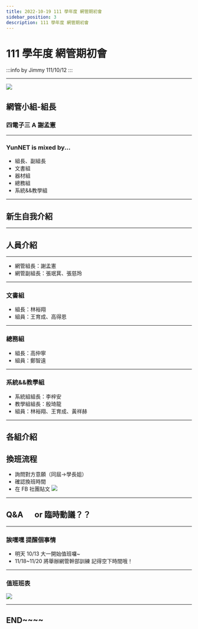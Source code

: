 ```yaml
---
title: 2022-10-19 111 學年度 網管期初會
sidebar_position: 3
description: 111 學年度 網管期初會
---
```




# 111 學年度 網管期初會

:::info
by Jimmy 111/10/12
:::

---

![](https://i.imgur.com/H04eaWm.jpg)

## 網管小組-組長

### 四電子三 A 謝孟憲

---

### YunNET is mixed by...

- 組長、副組長
- 文書組
- 器材組
- 總務組
- 系統&&教學組

---

## 新生自我介紹

---

## 人員介紹

---

- 網管組長：謝孟憲
- 網管副組長：張珉萁、張慈玲

---

### 文書組

- 組長：林裕翔
- 組員：王育成、高得恩

---

### 總務組

- 組長：高仲寧
- 組員：鄭智遠

---

### 系統&&教學組

- 系統組組長：李梓安
- 教學組組長：殷琦龍
- 組員：林裕翔、王育成、黃祥赫

---

## 各組介紹

## 換班流程

- 詢問對方意願（同屆->學長姐）
- 確認換班時間
- 在 FB 社團貼文
  ![](https://i.imgur.com/EJRMM7r.png)

---

## Q&A 　 or 臨時動議？？

---

### 誒嘿嘿 提醒個事情

- 明天 10/13 大一開始值班囉~
- 11/18~11/20 將舉辦網管幹部訓練
  記得空下時間哦！

---

### 值班班表

![](https://i.imgur.com/XOoNVhZ.png)

---

## END~~~~
